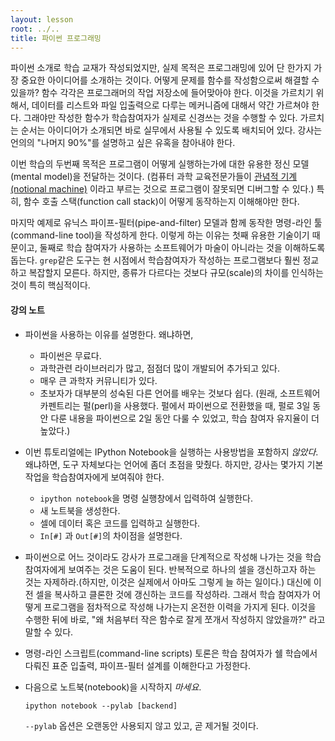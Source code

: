```yaml
---
layout: lesson
root: ../..
title: 파이썬 프로그래밍
---
```

파이썬 소개로 학습 교재가 작성되었지만, 실제 목적은 프로그래밍에 있어 단 한가지 가장 중요한 아이디어를 소개하는 것이다.
어떻게 문제를 함수를 작성함으로써 해결할 수 있을까? 함수 각각은 프로그래머의 작업 저장소에 들어맞아야 한다.
이것을 가르치기 위해서, 데이터를 리스트와 파일 입출력으로 다루는 메커니즘에 대해서 약간 가르쳐야 한다. 그래야만 작성한 함수가 학습참여자가 실제로 신경쓰는 것을 수행할 수 있다. 가르치는 순서는 아이디어가 소개되면 바로 실무에서 사용될 수 있도록 배치되어 있다. 강사는 언의의 "나머지 90%"를 설명하고 싶은 유혹을 참아내야 한다.   

이번 학습의 두번째 목적은 프로그램이 어떻게 실행하는가에 대한 유용한 정신 모델(mental model)을 전달하는 것이다. (컴퓨터 과학 교육전문가들이 [관념적 기계(notional machine)](../../gloss.html#notional-machine) 이라고 부르는 것으로 프로그램이 잘못되면 디버그할 수 있다.) 특히, 함수 호출 스택(function call stack)이 어떻게 동작하는지 이해해야만 한다.

마지막 예제로 유닉스 파이프-필터(pipe-and-filter) 모델과 함께 동작한 명령-라인 툴(command-line tool)을 작성하게 한다. 이렇게 하는 이유는 첫째 유용한 기술이기 때문이고, 둘째로 학습 참여자가 사용하는 소프트웨어가 마술이 아니라는 것을 이해하도록 돕는다. `grep`같은 도구는 현 시점에서 학습참여자가 작성하는 프로그램보다 훨씬 정교하고 복잡할지 모른다. 하지만, 종류가 다르다는 것보다 규모(scale)의 차이를 인식하는 것이 특히 핵심적이다.


#### 강의 노트

*   파이썬을 사용하는 이유를 설명한다. 왜냐하면,
    *   파이썬은 무료다.
    *   과학관련 라이브러리가 많고, 점점더 많이 개발되어 추가되고 있다.
    *   매우 큰 과학자 커뮤니티가 있다.
    *   초보자가 대부분의 성숙된 다른 언어를 배우는 것보다 쉽다. (원래, 소프트웨어 카펜트리는 펄(perl)을 사용했다. 펄에서 파이썬으로 전환했을 때, 펄로 3일 동안 다룬 내용을 파이썬으로 2일 동안 다룰 수 있었고, 학습 참여자 유지율이 더 높았다.)

*   이번 튜토리얼에는 IPython Notebook을 실행하는 사용방법을 포함하지 *않았다*. 왜냐하면, 도구 자체보다는 언어에 좀더 초점을 맞췄다. 하지만, 강사는 몇가지 기본 작업을 학습참여자에게 보여줘야 한다.
    *   `ipython notebook`을 명령 실행창에서 입력하여 실행한다.
    *   새 노트북을 생성한다.
    *   셀에 데이터 혹은 코드를 입력하고 실행한다.
    *   `In[#]` 과 `Out[#]`의 차이점을 설명한다.

*   파이썬으로 어느 것이라도 강사가 프로그래을 단계적으로 작성해 나가는 것을 학습참여자에게 보여주는 것은 도움이 된다. 반복적으로 하나의 셀을 갱신하고자 하는 것는 자제하라.(하지만, 이것은 실제에서 아마도 그렇게 늘 하는 일이다.) 대신에 이전 셀을 복사하고 클론한 것에 갱신하는 코드를 작성하라. 그래서 학습 참여자가 어떻게 프로그램을 점차적으로 작성해 나가는지 온전한 이력을 가지게 된다. 이것을 수행한 뒤에 바로, "왜 처음부터 작은 함수로 잘게 쪼개서 작성하지 않았을까?" 라고 말할 수 있다.

*   명령-라인 스크립트(command-line scripts) 토론은 학습 참여자가 쉘 학습에서 다뤄진 표준 입출력, 파이프-필터 설계를 이해한다고 가정한다.

*   다음으로 노트북(notebook)을 시작하지 *마세요*.

    ~~~
    ipython notebook --pylab [backend]
    ~~~

    `--pylab` 옵션은 오랜동안 사용되지 않고 있고, 곧 제거될 것이다.
